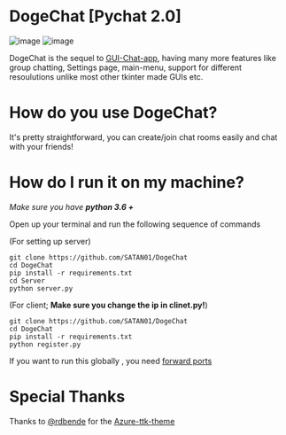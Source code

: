 # DogeChat [Pychat 2.0]
![image](https://user-images.githubusercontent.com/68592417/118290131-b617d580-b4f3-11eb-932e-ddcf915f4ecb.png)
![image](https://user-images.githubusercontent.com/68592417/118290289-e52e4700-b4f3-11eb-9826-7c2b15f4887d.png)


DogeChat is the sequel to [GUI-Chat-app](https://github.com/SATAN01/GUI-chat-app), having many more features
like group chatting, Settings page, main-menu, support for different resoulutions unlike most other tkinter made GUIs etc.

# How do you use DogeChat?
It's pretty straightforward, you can create/join chat rooms easily and chat with your friends!

# How do I run it on my machine?

*Make sure you have **python 3.6 +***

Open up your terminal and run the following sequence of commands

(For setting up server)
```
git clone https://github.com/SATAN01/DogeChat
cd DogeChat
pip install -r requirements.txt
cd Server
python server.py
```

(For client; **Make sure you change the ip in clinet.py!**)
```
git clone https://github.com/SATAN01/DogeChat
cd DogeChat
pip install -r requirements.txt
python register.py
```
If you want to run this globally , you need [forward ports](https://stackoverflow.com/questions/67596766/how-could-we-establish-connection-between-server-and-client-through-socket-progr)
# Special Thanks

Thanks to [@rdbende](https://github.com/rdbende) for the [Azure-ttk-theme](https://github.com/rdbende/Azure-ttk-theme)
